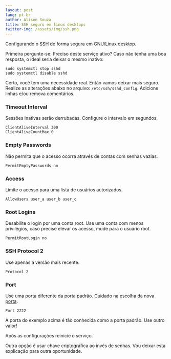 ```yaml
---
layout: post
lang: pt-br
author: Alison Souza
title: SSH seguro em linux desktops
twitter-img: /assets/img/ssh.png
---
```


Configurando o [SSH](https://en.wikipedia.org/wiki/Secure_Shell) de forma segura em GNU/Linux desktop.

Primeira pergunte-se: Preciso deste serviço ativo? Caso não tenha uma boa resposta, o ideal seria deixar o mesmo inativo:

```shell
sudo systemctl stop sshd
sudo systemctl disable sshd
```

Certo, você tem uma necessidade real. Então vamos deixar mais seguro. Realize as alterações abaixo no arquivo: `/etc/ssh/sshd_config`. Adicione linhas e/ou remova comentários.

### Timeout Interval

Sessões inativas serão derrubadas. Configure o intervalo em segundos.
```shell
ClientAliveInterval 300
ClientAliveCountMax 0
```

### Empty Passwords

Não permita que o acesso ocorra através de contas com senhas vazias.
```shell
PermitEmptyPasswords no
```

### Access

Limite o acesso para uma lista de usuários autorizados.
```shell
AllowUsers user_a user_b user_c
```

### Root Logins

Desabilite o login por uma conta root. Use uma conta com menos privilégios, caso precise elevar os acesso, mude para o usuário root. 
```shell
PermitRootLogin no
```

### SSH Protocol 2

Use apenas a versão mais recente.
```shell
Protocol 2
```

### Port

Use uma porta diferente da porta padrão. Cuidado na escolha da nova [porta](https://en.wikipedia.org/wiki/List_of_TCP_and_UDP_port_numbers).
```shell
Port 2222
```
A porta do exemplo acima é tão conhecida como a porta padrão. Use outro valor!

Após as configurações reinicie o serviço.

Outra opção é usar chave criptográfica ao invés de senhas. Vou deixar esta explicação para outra oportunidade.

